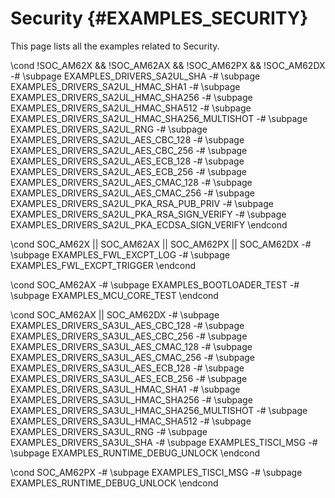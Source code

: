 #  Security {#EXAMPLES_SECURITY}

This page lists all the examples related to Security.

\cond !SOC_AM62X && !SOC_AM62AX && !SOC_AM62PX && !SOC_AM62DX
-# \subpage EXAMPLES_DRIVERS_SA2UL_SHA
-# \subpage EXAMPLES_DRIVERS_SA2UL_HMAC_SHA1
-# \subpage EXAMPLES_DRIVERS_SA2UL_HMAC_SHA256
-# \subpage EXAMPLES_DRIVERS_SA2UL_HMAC_SHA512
-# \subpage EXAMPLES_DRIVERS_SA2UL_HMAC_SHA256_MULTISHOT
-# \subpage EXAMPLES_DRIVERS_SA2UL_RNG
-# \subpage EXAMPLES_DRIVERS_SA2UL_AES_CBC_128
-# \subpage EXAMPLES_DRIVERS_SA2UL_AES_CBC_256
-# \subpage EXAMPLES_DRIVERS_SA2UL_AES_ECB_128
-# \subpage EXAMPLES_DRIVERS_SA2UL_AES_ECB_256
-# \subpage EXAMPLES_DRIVERS_SA2UL_AES_CMAC_128
-# \subpage EXAMPLES_DRIVERS_SA2UL_AES_CMAC_256
-# \subpage EXAMPLES_DRIVERS_SA2UL_PKA_RSA_PUB_PRIV
-# \subpage EXAMPLES_DRIVERS_SA2UL_PKA_RSA_SIGN_VERIFY
-# \subpage EXAMPLES_DRIVERS_SA2UL_PKA_ECDSA_SIGN_VERIFY
\endcond

\cond SOC_AM62X || SOC_AM62AX || SOC_AM62PX || SOC_AM62DX
-# \subpage EXAMPLES_FWL_EXCPT_LOG
-# \subpage EXAMPLES_FWL_EXCPT_TRIGGER
\endcond

\cond SOC_AM62AX
-# \subpage EXAMPLES_BOOTLOADER_TEST
-# \subpage EXAMPLES_MCU_CORE_TEST
\endcond

\cond SOC_AM62AX || SOC_AM62DX
-# \subpage EXAMPLES_DRIVERS_SA3UL_AES_CBC_128
-# \subpage EXAMPLES_DRIVERS_SA3UL_AES_CBC_256
-# \subpage EXAMPLES_DRIVERS_SA3UL_AES_CMAC_128
-# \subpage EXAMPLES_DRIVERS_SA3UL_AES_CMAC_256
-# \subpage EXAMPLES_DRIVERS_SA3UL_AES_ECB_128
-# \subpage EXAMPLES_DRIVERS_SA3UL_AES_ECB_256
-# \subpage EXAMPLES_DRIVERS_SA3UL_HMAC_SHA1
-# \subpage EXAMPLES_DRIVERS_SA3UL_HMAC_SHA256
-# \subpage EXAMPLES_DRIVERS_SA3UL_HMAC_SHA256_MULTISHOT
-# \subpage EXAMPLES_DRIVERS_SA3UL_HMAC_SHA512
-# \subpage EXAMPLES_DRIVERS_SA3UL_RNG
-# \subpage EXAMPLES_DRIVERS_SA3UL_SHA
-# \subpage EXAMPLES_TISCI_MSG
-# \subpage EXAMPLES_RUNTIME_DEBUG_UNLOCK
\endcond

\cond SOC_AM62PX
-# \subpage EXAMPLES_TISCI_MSG
-# \subpage EXAMPLES_RUNTIME_DEBUG_UNLOCK
\endcond